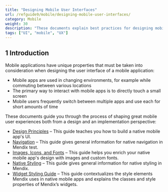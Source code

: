 ```yaml
---
title: "Designing Mobile User Interfaces"
url: /refguide9/mobile/designing-mobile-user-interfaces/
category: Mobile
weight: 30
description: "These documents explain best practices for designing mobile UI with Mendix."
tags: ["UI", "mobile", "UX"]
---
```


## 1 Introduction

Mobile applications have unique properties that must be taken into consideration when designing the user interface of a mobile application:

* Mobile apps are used in changing environments, for example while commuting between various locations
* The primary way to interact with mobile apps is to directly touch a small screen
* Mobile users frequently switch between multiple apps and use each  for short amounts of time

These documents guide you through the process of shaping great mobile user experiences both from a design and an implementation perspective:

* [Design Principles](/refguide9/mobile/designing-mobile-user-interfaces/design-principles/) – This guide teaches you how to build a native mobile app's UI.
* [Navigation](/refguide9/mobile/designing-mobile-user-interfaces/navigation/) – This guide gives general information for native navigation in Mendix test.
* [Images, Icons, and Fonts](/refguide9/mobile/designing-mobile-user-interfaces/images-icons-and-fonts/) – This guide helps you enrich your native mobile app's design with images and custom fonts.
* [Native Styling](/refguide9/mobile/designing-mobile-user-interfaces/native-styling/) – This guide gives general information for native styling in Mendix.
* [Widget Styling Guide](/refguide9/mobile/designing-mobile-user-interfaces/widget-styling-guide/) – This guide contextualizes the style elements Mendix uses in native mobile apps and explains the classes and style properties of Mendix’s widgets.

